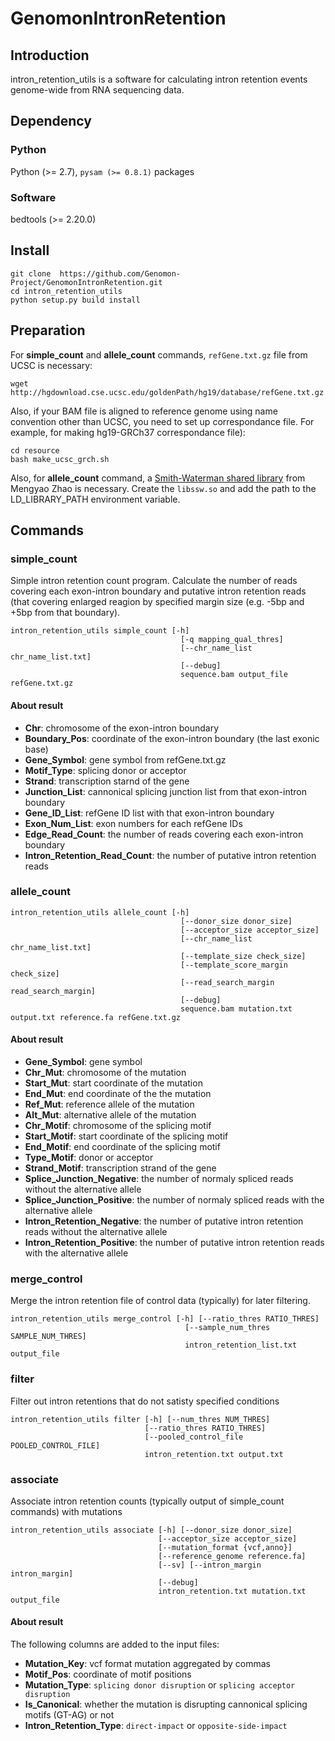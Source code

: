 # GenomonIntronRetention

## Introduction

intron_retention_utils is a software for calculating intron retention events genome-wide from RNA sequencing data.

## Dependency

### Python

Python (>= 2.7), `pysam (>= 0.8.1)` packages

### Software

bedtools (>= 2.20.0)

## Install 
```
git clone  https://github.com/Genomon-Project/GenomonIntronRetention.git
cd intron_retention_utils
python setup.py build install
```

## Preparation

For **simple_count** and **allele_count** commands, `refGene.txt.gz` file from UCSC is necessary:
```
wget http://hgdownload.cse.ucsc.edu/goldenPath/hg19/database/refGene.txt.gz
```

Also, if your BAM file is aligned to reference genome using name convention other than UCSC,
you need to set up correspondance file. For example, for making hg19-GRCh37 correspondance file):
```
cd resource
bash make_ucsc_grch.sh
```

Also, for **allele_count** command, a [Smith-Waterman shared library](https://github.com/mengyao/Complete-Striped-Smith-Waterman-Library) from Mengyao Zhao is necessary.
Create the `libssw.so` and add the path to the LD_LIBRARY_PATH environment variable.



## Commands

### simple_count

Simple intron retention count program.
Calculate the number of reads covering each exon-intron boundary and 
putative intron retention reads (that covering enlarged reagion by specified margin size (e.g. -5bp and +5bp from that boundary).

```
intron_retention_utils simple_count [-h] 
                                      [-q mapping_qual_thres] 
                                      [--chr_name_list chr_name_list.txt]
                                      [--debug] 
                                      sequence.bam output_file refGene.txt.gz
```

#### About result

* **Chr**: chromosome of the exon-intron boundary
* **Boundary_Pos**: coordinate of the exon-intron boundary (the last exonic base)
* **Gene_Symbol**: gene symbol from refGene.txt.gz
* **Motif_Type**: splicing donor or acceptor
* **Strand**: transcription starnd of the gene
* **Junction_List**: cannonical splicing junction list from that exon-intron boundary
* **Gene_ID_List**: refGene ID list with that exon-intron boundary
* **Exon_Num_List**: exon numbers for each refGene IDs
* **Edge_Read_Count**: the number of reads covering each exon-intron boundary
* **Intron_Retention_Read_Count**: the number of putative intron retention reads



### allele_count

```
intron_retention_utils allele_count [-h] 
                                      [--donor_size donor_size]
                                      [--acceptor_size acceptor_size] 
                                      [--chr_name_list chr_name_list.txt] 
                                      [--template_size check_size] 
                                      [--template_score_margin check_size]
                                      [--read_search_margin read_search_margin]
                                      [--debug]
                                      sequence.bam mutation.txt output.txt reference.fa refGene.txt.gz
```

#### About result

* **Gene_Symbol**: gene symbol
* **Chr_Mut**: chromosome of the mutation
* **Start_Mut**: start coordinate of the mutation
* **End_Mut**: end coordinate of the the mutation
* **Ref_Mut**: reference allele of the mutation
* **Alt_Mut**: alternative allele of the mutation
* **Chr_Motif**: chromosome of the splicing motif
* **Start_Motif**: start coordinate of the splicing motif
* **End_Motif**: end coordinate of the splicing motif
* **Type_Motif**: donor or acceptor
* **Strand_Motif**: transcription strand of the gene 
* **Splice_Junction_Negative**: the number of normaly spliced reads without the alternative allele
* **Splice_Junction_Positive**: the number of normaly spliced reads with the alternative allele
* **Intron_Retention_Negative**: the number of putative intron retention reads without the alternative allele
* **Intron_Retention_Positive**: the number of putative intron retention reads with the alternative allele

### merge_control

Merge the intron retention file of control data (typically) for later filtering.

```
intron_retention_utils merge_control [-h] [--ratio_thres RATIO_THRES]
                                       [--sample_num_thres SAMPLE_NUM_THRES]
                                       intron_retention_list.txt output_file
```

### filter

Filter out intron retentions that do not satisty specified conditions
```
intron_retention_utils filter [-h] [--num_thres NUM_THRES]
                              [--ratio_thres RATIO_THRES]
                              [--pooled_control_file POOLED_CONTROL_FILE]
                              intron_retention.txt output.txt
```

### associate

Associate intron retention counts (typically output of simple_count commands) with mutations
```
intron_retention_utils associate [-h] [--donor_size donor_size]
                                 [--acceptor_size acceptor_size]
                                 [--mutation_format {vcf,anno}]
                                 [--reference_genome reference.fa]
                                 [--sv] [--intron_margin intron_margin]
                                 [--debug]
                                 intron_retention.txt mutation.txt output_file
```

#### About result
The following columns are added to the input files:

* **Mutation_Key**: vcf format mutation aggregated by commas
* **Motif_Pos**: coordinate of motif positions
* **Mutation_Type**: `splicing donor disruption` or `splicing acceptor disruption`
* **Is_Canonical**: whether the mutation is disrupting cannonical splicing motifs (GT-AG) or not
* **Intron_Retention_Type**: `direct-impact` or `opposite-side-impact`
